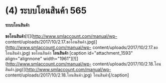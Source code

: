 # (4)	ระบบโอนสินค้า  565

#### ระบบโอนสินค้า

**ขอโอนสินค้า**[![](http://www.smlaccount.com/manual/wp-
content/uploads/2017/10/2.17.ขอโอนสินค้า.jpg)](http://www.smlaccount.com/manual/wp-
content/uploads/2017/10/2.17.ขอโอนสินค้า.jpg) ขอโอนสินค้า   **โอนสินค้า**
[caption id="attachment_1593" align="alignnone"
width="1961"][![](http://www.smlaccount.com/manual/wp-
content/uploads/2017/10/2.18.โอนสินค้า.jpg)](http://www.smlaccount.com/manual/wp-
content/uploads/2017/10/2.18.โอนสินค้า.jpg) โอนสินค้า[/caption]  

